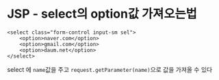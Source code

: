# JSP - select의 option값 가져오는법

```
<select class="form-control input-sm sel">
	<option>naver.com</option>
	<option>gmail.com</option>
	<option>daum.net</option>
</select>
```

select 에 `name`값을 주고 `request.getParameter(name)`으로 값을 가져올 수 있다
